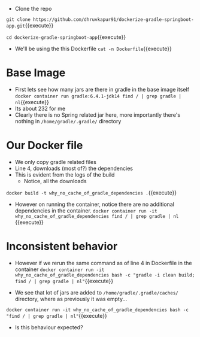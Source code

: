 - Clone the repo

`git clone https://github.com/dhruvkapur91/dockerize-gradle-springboot-app.git`{{execute}}

`cd dockerize-gradle-springboot-app`{{execute}}

- We'll be using the this Dockerfile
`cat -n Dockerfile`{{execute}}

# Base Image

- First lets see how many jars are there in gradle in the base image itself
`docker container run gradle:6.4.1-jdk14 find / | grep gradle | nl`{{execute}}
- Its about 232 for me
- Clearly there is no Spring related jar here, more importantly there's nothing in `/home/gradle/.gradle/` directory

# Our Docker file

- We only copy gradle related files
- Line 4, downloads (most of?) the dependencies 
- This is evident from the logs of the build
  - Notice, all the downloads

`docker build -t why_no_cache_of_gradle_dependencies .`{{execute}}

- However on running the container, notice there are no additional dependencies in the container. 
`docker container run -it why_no_cache_of_gradle_dependencies find / | grep gradle | nl `{{execute}}

# Inconsistent behavior

- However if we rerun the same command as of line 4 in Dockerfile in the container
`docker container run -it why_no_cache_of_gradle_dependencies bash -c "gradle -i clean build; find / | grep gradle | nl"`{{execute}}

- We see that lot of jars are added to `/home/gradle/.gradle/caches/` directory, where as previously it was empty...

`docker container run -it why_no_cache_of_gradle_dependencies bash -c "find / | grep gradle | nl"`{{execute}}

- Is this behaviour expected?